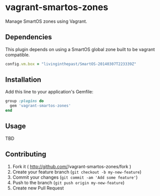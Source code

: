 vagrant-smartos-zones
=====================

Manage SmartOS zones using Vagrant.

## Dependencies

This plugin depends on using a SmartOS global zone built to be vagrant
compatible.

```ruby
config.vm.box = "livinginthepast/SmartOS-20140307T223339Z"
```

## Installation

Add this line to your application's Gemfile:

```ruby
group :plugins do
  gem 'vagrant-smartos-zones'
end
```

## Usage

TBD

## Contributing

1. Fork it ( http://github.com/<my-github-username>/vagrant-smartos-zones/fork )
2. Create your feature branch (`git checkout -b my-new-feature`)
3. Commit your changes (`git commit -am 'Add some feature'`)
4. Push to the branch (`git push origin my-new-feature`)
5. Create new Pull Request
